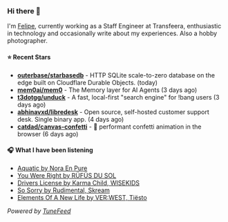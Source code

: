 ### Hi there 👋

I'm [Felipe](https://felipevm.com), currently working as a Staff Engineer at Transfeera, enthusiastic in technology and occasionally write about my experiences. Also a hobby photographer.

#### ⭐ Recent Stars
- **[outerbase/starbasedb](https://github.com/outerbase/starbasedb)** - HTTP SQLite scale-to-zero database on the edge built on Cloudflare Durable Objects. (today)
- **[mem0ai/mem0](https://github.com/mem0ai/mem0)** - The Memory layer for AI Agents (3 days ago)
- **[t3dotgg/unduck](https://github.com/t3dotgg/unduck)** - A fast, local-first &#34;search engine&#34; for !bang users (3 days ago)
- **[abhinavxd/libredesk](https://github.com/abhinavxd/libredesk)** - Open source, self-hosted customer support desk. Single binary app. (4 days ago)
- **[catdad/canvas-confetti](https://github.com/catdad/canvas-confetti)** - 🎉 performant confetti animation in the browser (6 days ago)

#### 🎧 What I have been listening
- [Aquatic by Nora En Pure](https://open.spotify.com/track/4PJaGVVVYNSN9EZJmMLtfK)
- [You Were Right by RÜFÜS DU SOL](https://open.spotify.com/track/5HGxLtYxTriF7mMiriSpaz)
- [Drivers License by Karma Child, WISEKIDS](https://open.spotify.com/track/6xg4Auc6lQ75fTuzckPdMF)
- [So Sorry by Rudimental, Skream](https://open.spotify.com/track/0m8Mz4HBphiBVEiI99u8jU)
- [Elements Of A New Life by VER:WEST, Tiësto](https://open.spotify.com/track/4aoT4eYesZWIwifnIFRgcs)

_Powered by [TuneFeed](https://tunefeed.app?ref=github.com)_
